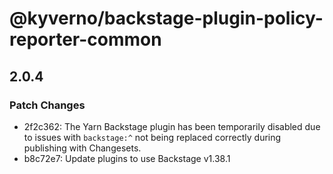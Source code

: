 # @kyverno/backstage-plugin-policy-reporter-common

## 2.0.4

### Patch Changes

- 2f2c362: The Yarn Backstage plugin has been temporarily disabled due to issues with `backstage:^` not being replaced correctly during publishing with Changesets.
- b8c72e7: Update plugins to use Backstage v1.38.1
